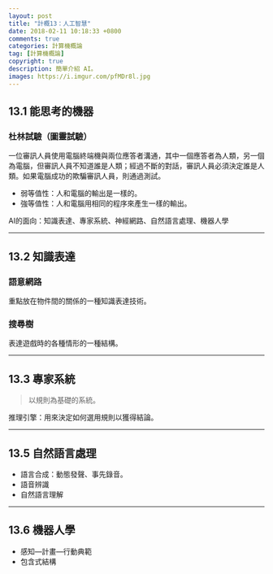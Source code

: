 ```yaml
---
layout: post
title: "計概13：人工智慧"
date: 2018-02-11 10:18:33 +0800
comments: true
categories: 計算機概論
tag: [計算機概論]
copyright: true
description: 簡單介紹 AI。
images: https://i.imgur.com/pfMDr8l.jpg
---
```

## 13.1 能思考的機器
### 杜林試驗（圖靈試驗）
一位審訊人員使用電腦終端機與兩位應答者溝通，其中一個應答者為人類，另一個為電腦，但審訊人員不知道誰是人類；經過不斷的對話，審訊人員必須決定誰是人類。如果電腦成功的欺騙審訊人員，則通過測試。
- 弱等值性：人和電腦的輸出是一樣的。
- 強等值性：人和電腦用相同的程序來產生一樣的輸出。

AI的面向：知識表達、專家系統、神經網路、自然語言處理、機器人學

---
## 13.2 知識表達
### 語意網路
重點放在物件間的關係的一種知識表達技術。
### 搜尋樹
表達遊戲時的各種情形的一種結構。

---
## 13.3 專家系統
>以規則為基礎的系統。

推理引擎：用來決定如何選用規則以獲得結論。

---
## 13.5 自然語言處理
- 語言合成：動態發聲、事先錄音。
- 語音辨識
- 自然語言理解

---
## 13.6 機器人學
- 感知—計畫—行動典範
- 包含式結構